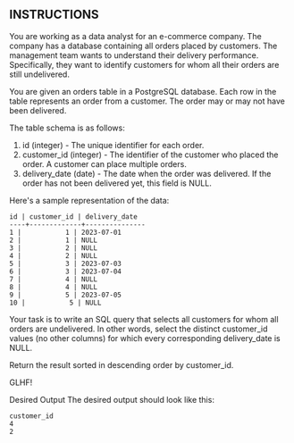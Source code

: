 ## INSTRUCTIONS

You are working as a data analyst for an e-commerce company. The company has a database containing all orders placed by customers. The management team wants to understand their delivery performance. Specifically, they want to identify customers for whom all their orders are still undelivered.

You are given an orders table in a PostgreSQL database. Each row in the table represents an order from a customer. The order may or may not have been delivered.

The table schema is as follows:

1. id (integer) - The unique identifier for each order.
2. customer_id (integer) - The identifier of the customer who placed the order. A customer can place multiple orders.
3. delivery_date (date) - The date when the order was delivered. If the order has not been delivered yet, this field is NULL.

Here's a sample representation of the data:
```
id | customer_id | delivery_date
----+-------------+---------------
1 |           1 | 2023-07-01
2 |           1 | NULL
3 |           2 | NULL
4 |           2 | NULL
5 |           3 | 2023-07-03
6 |           3 | 2023-07-04
7 |           4 | NULL
8 |           4 | NULL
9 |           5 | 2023-07-05
10 |           5 | NULL
```
Your task is to write an SQL query that selects all customers for whom all orders are undelivered. 
In other words, select the distinct customer_id values (no other columns) for which every corresponding delivery_date is NULL.

Return the result sorted in descending order by customer_id.

GLHF!

Desired Output
The desired output should look like this:
```
customer_id
4
2
```
